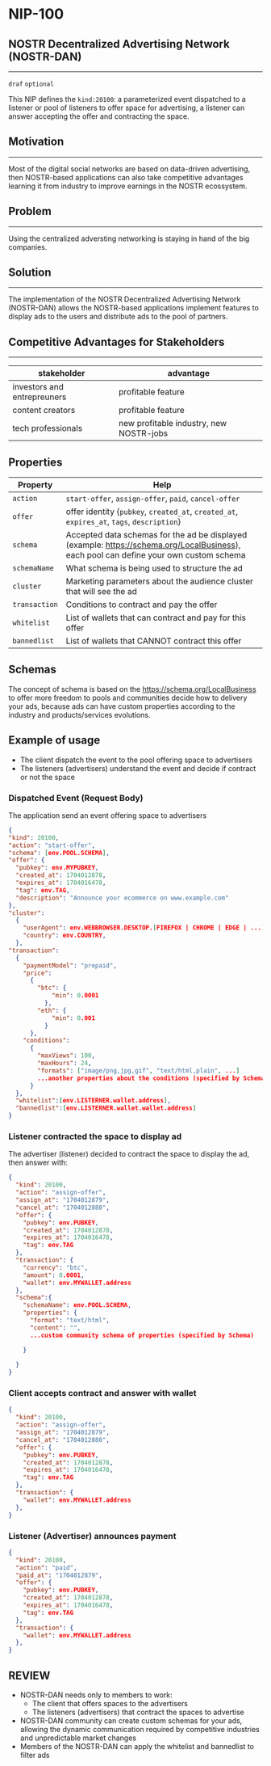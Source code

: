# NIP-100


## NOSTR Decentralized Advertising Network (NOSTR-DAN)
-------------------
`draf` `optional`

This NIP defines the `kind:20100`: a parameterized event dispatched to a listener or pool of listeners to offer space for advertising,
a listener can answer accepting the offer and contracting the space.

## Motivation
-------------------
Most of the digital social networks are based on data-driven advertising, then NOSTR-based applications can also
take competitive advantages learning it from industry to improve earnings in the NOSTR ecossystem.

## Problem
-------------------
Using the centralized adversting networking is staying in hand of the big companies.

## Solution
-------------------
The implementation of the NOSTR Decentralized Advertising Network (NOSTR-DAN) allows the NOSTR-based applications
implement features to display ads to the users and distribute ads to the pool of partners.

## Competitive Advantages for Stakeholders
-------------------
| stakeholder | advantage |
| ----------- | ----------|
| investors and entrepreuners | profitable feature |
| content creators | profitable feature |
| tech professionals | new profitable industry, new NOSTR-jobs |

## Properties

| Property | Help |
| ---------| ---------|
|`action` | `start-offer`, `assign-offer`, `paid`, `cancel-offer`|
| `offer` | offer identity {`pubkey`, `created_at`, `created_at`, `expires_at`,  `tags`, `description`}|
| `schema` | Accepted data schemas for the ad be displayed (example: https://schema.org/LocalBusiness), each pool can define your own custom schema |
| `schemaName` | What schema is being used to structure the ad |
|`cluster`| Marketing parameters about the audience cluster that will see the ad |
| `transaction`| Conditions to contract and pay the offer |
| `whitelist` | List of wallets that can contract and pay for this offer |
| `bannedlist` | List of wallets that CANNOT contract this offer |


## Schemas

The concept of schema is based on the https://schema.org/LocalBusiness to offer more freedom to pools and communities decide how to delivery your ads, because ads can have custom properties according to the industry and products/services evolutions.

## Example of usage

- The client dispatch the event to the pool offering space to advertisers
- The listeners (advertisers) understand the event and decide if contract or not the space

### Dispatched Event (Request Body)

The application send an event offering space to advertisers

```json
{
"kind": 20100,
"action": "start-offer",
"schema": [env.POOL.SCHEMA],
"offer": {
  "pubkey": env.MYPUBKEY,
  "created_at": 1704012878,
  "expires_at": 1704016478,
  "tag": env.TAG,
  "description": "Announce your ecommerce on www.example.com"
},
"cluster":
  {
    "userAgent": env.WEBBROWSER.DESKTOP.[FIREFOX | CHROME | EDGE | ...],
    "country": env.COUNTRY,
  },
"transaction":
  {
    "paymentModel": "prepaid",
    "price":
      {
        "btc": {
            "min": 0.0001
          },
        "eth": {
            "min": 0.001
          }
      },
    "conditions":
      {
        "maxViews": 100,
        "maxHours": 24,
        "formats": ["image/png,jpg,gif", "text/html,plain", ...]
        ...another properties about the conditions (specified by Schema)
      }
  },
  "whitelist":[env.LISTERNER.wallet.address],
  "bannedlist":[env.LISTERNER.wallet.wallet.address]
}
```

### Listener contracted the space to display ad

The advertiser (listener) decided to contract the space to display the ad,
then answer with:

```json
{
  "kind": 20100,
  "action": "assign-offer",
  "assign_at": "1704012879",
  "cancel_at": "1704012880",
  "offer": {
    "pubkey": env.PUBKEY,
    "created_at": 1704012878,
    "expires_at": 1704016478,
    "tag": env.TAG
  },
  "transaction": {
    "currency": "btc",
    "amount": 0.0001,
    "wallet": env.MYWALLET.address
  },
  "schema":{
    "schemaName": env.POOL.SCHEMA,
    "properties": {
      "format": "text/html",
      "content": "",
      ...custom community schema of properties (specified by Schema)

    }
    
  }
}
```

### Client accepts contract and answer with wallet

```json
{
  "kind": 20100,
  "action": "assign-offer",
  "assign_at": "1704012879",
  "cancel_at": "1704012880",
  "offer": {
    "pubkey": env.PUBKEY,
    "created_at": 1704012878,
    "expires_at": 1704016478,
    "tag": env.TAG
  },
  "transaction": {
    "wallet": env.MYWALLET.address
  },
}
```

### Listener (Advertiser) announces payment
```json
{
  "kind": 20100,
  "action": "paid",
  "paid_at": "1704012879",
  "offer": {
    "pubkey": env.PUBKEY,
    "created_at": 1704012878,
    "expires_at": 1704016478,
    "tag": env.TAG
  },
  "transaction": {
    "wallet": env.MYWALLET.address
  },
}
```

## REVIEW

- NOSTR-DAN needs only to members to work:
  - The client that offers spaces to the advertisers
  - The listeners (advertisers) that contract the spaces to advertise
- NOSTR-DAN community can create custom schemas for your ads, allowing the dynamic communication required by competitive industries and unpredictable market changes
- Members of the NOSTR-DAN can apply the whitelist and bannedlist to filter ads


